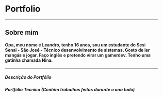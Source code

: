 # Portfolio
-----------------------------------------------------------------------------------------------------------
## Sobre mim
#### Opa, meu nome é Leandro, tenho 16 anos, sou um estudante do Sesi Senai - São José - Técnico desenvolvimento de sistemas. Gosto de ler mangás e jogar. Faço inglês e pretendo virar um gamerdev. Tenho uma gatinha chamada Nina.
-----------------------------------------------------------------------------------------------------------
##### Descrição do Portfólio
##### Portfólio Técnico (Contém trabalhos feitos durante o ano todo)
